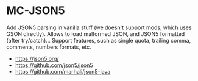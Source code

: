 # MC-JSON5

Add JSON5 parsing in vanilla stuff (we doesn't support mods, which uses GSON directly). Allows to load malformed JSON, and JSON5 formatted (after try/catch)... Support features, such as single quota, trailing comma, comments, numbers formats, etc.

- https://json5.org/
- https://github.com/json5/json5
- https://github.com/marhali/json5-java
